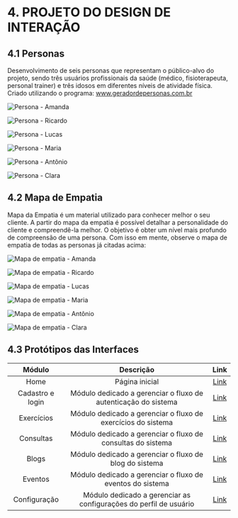 # 4. PROJETO DO DESIGN DE INTERAÇÃO

## 4.1 Personas

Desenvolvimento de seis personas que representam o público-alvo do projeto, sendo três usuários profissionais da saúde (médico, fisioterapeuta, personal trainer) e três idosos em diferentes níveis de atividade física.
Criado utilizando o programa: www.geradordepersonas.com.br

![Persona - Amanda](../.github/img/personas/amanda.png)

![Persona - Ricardo](../.github/img/personas/ricardo.png)

![Persona - Lucas](../.github/img/personas/lucas.png)

![Persona - Maria](../.github/img/personas/maria.png)

![Persona - Antônio](../.github/img/personas/antonio.png)

![Persona - Clara](../.github/img/personas/clara.png)



## 4.2 Mapa de Empatia

Mapa da Empatia é um material utilizado para conhecer melhor o seu cliente. A partir do mapa da empatia é possível detalhar a personalidade do cliente e compreendê-la melhor. O objetivo é obter um nível mais profundo de compreensão de uma persona. Com isso em mente, observe o mapa de empatia de todas as personas já citadas acima:

![Mapa de empatia - Amanda](../.github/img/mapa-de-empatia/amanda.png)

![Mapa de empatia - Ricardo](../.github/img/mapa-de-empatia/ricardo.png)

![Mapa de empatia - Lucas](../.github/img/mapa-de-empatia/lucas.png)

![Mapa de empatia - Maria](../.github/img/mapa-de-empatia/maria.png)

![Mapa de empatia - Antônio](../.github/img/mapa-de-empatia/antonio.png)

![Mapa de empatia - Clara](../.github/img/mapa-de-empatia/clara.png)


## 4.3 Protótipos das Interfaces

| Módulo |  Descrição     |Link  |
| :----: | :---: | :---: |
| Home | Página inicial | [Link](./telas/home.md) |
| Cadastro e login | Módulo dedicado a gerenciar o fluxo de autenticação do sistema | [Link](./telas/login.md) |
| Exercícios | Módulo dedicado a gerenciar o fluxo de exercícios do sistema | [Link](./telas/exercicios.md) |
| Consultas | Módulo dedicado a gerenciar o fluxo de consultas do sistema | [Link](./telas/consultas.md) |
| Blogs | Módulo dedicado a gerenciar o fluxo de blog do sistema | [Link](./telas/blog.md) |
| Eventos | Módulo dedicado a gerenciar o fluxo de eventos do sistema | [Link](./telas/events.md) |
| Configuração | Módulo dedicado a gerenciar as configurações do perfil de usuário | [Link](./telas/configuracao.md) |

